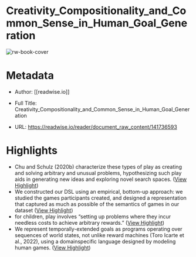 # Creativity_Compositionality_and_Common_Sense_in_Human_Goal_Generation

![rw-book-cover](https://readwise-assets.s3.amazonaws.com/static/images/article0.00998d930354.png)

# Metadata
- Author: [[readwise.io]]
- Full Title: Creativity_Compositionality_and_Common_Sense_in_Human_Goal_Generation

- URL: https://readwise.io/reader/document_raw_content/141736593

# Highlights
- Chu and Schulz (2020b) characterize these types of play as creating and solving arbitrary and unusual problems, hypothesizing such play aids in generating new ideas and exploring novel search spaces. ([View Highlight](https://read.readwise.io/read/01hq96aw1pvdgn57k1b1yagjz2))
- We constructed our DSL using an empirical, bottom-up approach: we studied the games participants created, and designed a representation that captured as much as possible of the semantics of games in our dataset ([View Highlight](https://read.readwise.io/read/01hq96dbefyz4zzz14gh0nw7fs))
- for children, play involves “setting up problems where they incur needless costs to achieve arbitrary rewards.” ([View Highlight](https://read.readwise.io/read/01hq96f188dpbse2km7wf5q006))
- We represent temporally-extended goals as programs operating over sequences of world states, not unlike reward machines (Toro Icarte et al., 2022), using a domainspecific language designed by modeling human games. ([View Highlight](https://read.readwise.io/read/01hq96g2f6ae83sf19mbsabm2t))
